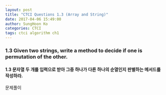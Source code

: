 ```yaml
---
layout: post
title: "CTCI Questions 1.3 (Array and String)"
date: 2017-04-06 15:49:00
author: SungHoon Ko
categories: CTCI
tags: ctci algorithm ch1
---
```


### 1.3 Given two strings, write a method to decide if one is permutation of the other.

#### 1.3 문자열 두 개를 입력으로 받아 그중 하나가 다른 하나의 순열인지 판별하는 메서드를 작성하라.

문제풀이
